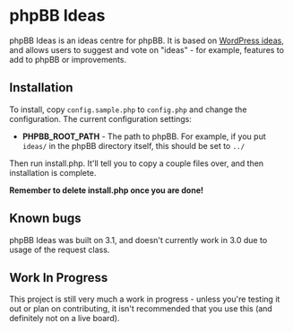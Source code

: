 # phpBB Ideas #

phpBB Ideas is an ideas centre for phpBB. It is based on [WordPress ideas](http://wordpress.org/extend/ideas/), and allows users to suggest and vote on "ideas" - for example, features to add to phpBB or improvements.

## Installation ##

To install, copy `config.sample.php` to `config.php` and change the configuration. The current configuration settings:

- **PHPBB_ROOT_PATH** - The path to phpBB. For example, if you put `ideas/` in the phpBB directory itself, this should be set to `../`

Then run install.php. It'll tell you to copy a couple files over, and then installation is complete.

**Remember to delete install.php once you are done!**

## Known bugs ##

phpBB Ideas was built on 3.1, and doesn't currently work in 3.0 due to usage of the request class.

## Work In Progress ##

This project is still very much a work in progress - unless you're testing it out or plan on contributing, it isn't recommended that you use this (and definitely not on a live board).

